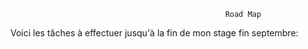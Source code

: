                                                     Road Map
                                                   
 Voici les tâches à effectuer jusqu'à la fin de mon stage fin septembre:
 
 
                                                  
